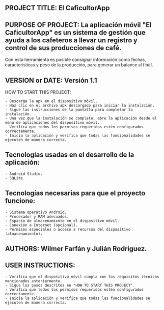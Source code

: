 ## PROJECT TITLE: El CaficultorApp

## PURPOSE OF PROJECT: La aplicación móvil "El CaficultorApp" es un sistema de gestión que ayuda a los cafeteros a llevar un registro y control de sus producciones de café. 
Con esta herramienta es posible consignar información como fechas, características y peso de la producción, para generar un balance al final.

## VERSION or DATE: Versión 1.1 

HOW TO START THIS PROJECT:

	- Descarga la apk en el dispositivo móvil.
	- Haz clic en el archivo apk descargado para iniciar la instalación.
	- Sigue las instrucciones de la pantalla para completar la instalación.
	- Una vez que la instalación se complete, abre la aplicación desde el menú de aplicaciones del dispositivo móvil.
	- Verifica que todos los permisos requeridos estén configurados correctamente.
	- Inicia la aplicación y verifica que todas las funcionalidades se ejecuten de manera correcta.

## Tecnologías usadas en el desarrollo de la aplicación: 
	- Android Studio.
	- SQLite.

## Tecnologías necesarias para que el proyecto funcione:

	- Sistema operativo Android.
	- Procesador y RAM adecuados.
	- Espacio de almacenamiento en el dispositivo móvil.
	- Conexión a Internet (opcional).
	- Permisos especiales o acceso a recursos del dispositivo (almacenamiento).

## AUTHORS: Wilmer Farfán y Julián Rodríguez.

## USER INSTRUCTIONS:

	- Verifica que el dispositivo móvil cumpla con los requisitos técnicos mencionados anteriormente.
	- Sigue los pasos descritos en "HOW TO START THIS PROJECT".
	- Verifica que todos los permisos requeridos estén configurados correctamente.
	- Inicia la aplicación y verifica que todas las funcionalidades se ejecuten de manera correcta.


